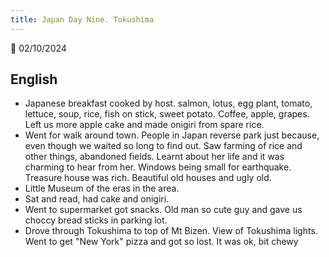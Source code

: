 ```yaml
---
title: Japan Day Nine. Tokushima
---
```

🌱
02/10/2024

## English
- Japanese breakfast cooked by host. salmon, lotus, egg plant, tomato, lettuce, soup, rice, fish on stick, sweet potato. Coffee, apple, grapes. Left us more apple cake and made onigiri from spare rice.
- Went for walk around town. People in Japan reverse park just because, even though we waited so long to find out. Saw farming of rice and other things, abandoned fields. Learnt about her life and it was charming to hear from her. Windows being small for earthquake. Treasure house was rich. Beautiful old houses and ugly old.
- Little Museum of the eras in the area.
- Sat and read, had cake and onigiri.
- Went to supermarket got snacks. Old man so cute guy and gave us choccy bread sticks in parking lot.
- Drove through Tokushima to top of Mt Bizen. View of Tokushima lights. Went to get "New York" pizza and got so lost. It was ok, bit chewy
